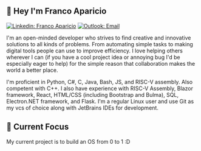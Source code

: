 ## 👋 Hey I'm Franco Aparicio
[![Linkedin: Franco Aparicio](https://img.shields.io/badge/Franco_Aparicio-0077B5?style=flat&logo=linkedin&logoColor=white&link=https://www.linkedin.com/in/franco-aparicio1103)](https://www.linkedin.com/in/franco-aparicio1103/)
[![Outlook: Email](https://img.shields.io/badge/aparicio--franco@outlook.com-0078D4?style=flat&logo=microsoft-outlook&logoColor=white&link=mailto:aparicio-franco@outlook.com)](mailto:aparicio-franco@outlook.com)

I'm an open-minded developer who strives to find creative and innovative solutions to all kinds of problems. From automating simple tasks to making digital tools people can use to improve efficiency. I love helping others wherever I can (if you have a cool project idea or annoying bug I'd be especially eager to help) for the simple reason that collaboration makes the world a better place. 

I'm proficient in Python, C#, C, Java, Bash, JS, and RISC-V assembly. Also competent with C++.
I also have experience with RISC-V Assembly, Blazor framework, React, HTML/CSS (including Bootstrap and Bulma), SQL, Electron.NET framework, and Flask.
I'm a regular Linux user and use Git as my vcs of choice along with JetBrains IDEs for development. 

## 📰 Current Focus
My current project is to build an OS from 0 to 1 :D
